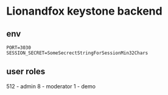 # Lionandfox keystone backend

## env

```
PORT=3030
SESSION_SECRET=SomeSecrectStringForSessionMin32Chars
```

## user roles

512 - admin
8 - moderator
1 - demo